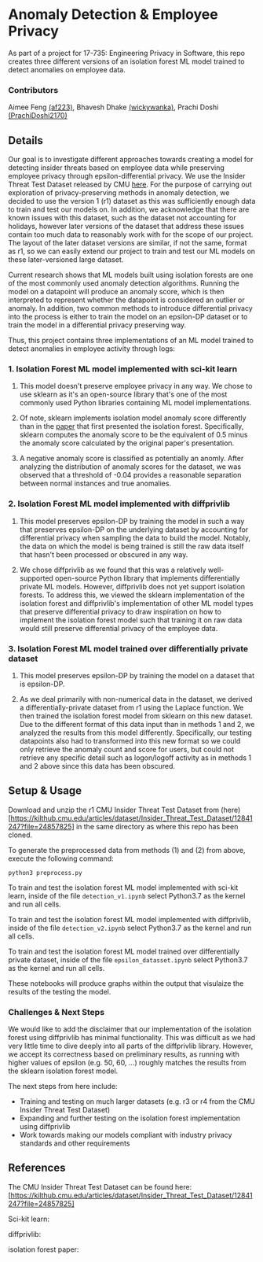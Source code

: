 # Anomaly Detection & Employee Privacy

As part of a project for 17-735: Engineering Privacy in Software, this repo creates three different versions of an isolation forest ML model trained to detect anomalies on employee data. 

### Contributors
Aimee Feng [(af223)](https://github.com/af223), Bhavesh Dhake [(wickywanka)](https://github.com/wickywanka), Prachi Doshi [(PrachiDoshi2170)](https://github.com/PrachiDoshi2170)

## Details

Our goal is to investigate different approaches towards creating a model for detecting insider threats based on employee data while preserving employee privacy through epsilon-differential privacy. We use the Insider Threat Test Dataset released by CMU [here](https://kilthub.cmu.edu/articles/dataset/Insider_Threat_Test_Dataset/12841247?file=24857825). For the purpose of carrying out exploration of privacy-preserving methods in anomaly detection, we decided to use the version 1 (r1) dataset as this was sufficiently enough data to train and test our models on. In addition, we acknowledge that there are known issues with this dataset, such as the dataset not accounting for holidays, however later versions of the dataset that address these issues contain too much data to reasonably work with for the scope of our project. The layout of the later dataset versions are similar, if not the same, format as r1, so we can easily extend our project to train and test our ML models on these later-versioned large dataset.

Current research shows that ML models built using isolation forests are one of the most commonly used anomaly detection algorithms. Running the model on a datapoint will produce an anomaly score, which is then interpreted to represent whether the datapoint is considered an outlier or anomaly. In addition, two common methods to introduce differential privacy into the process is either to train the model on an epsilon-DP dataset or to train the model in a differential privacy preserving way. 

Thus, this project contains three implementations of an ML model trained to detect anomalies in employee activity through logs:

### 1. Isolation Forest ML model implemented with sci-kit learn

1. This model doesn't preserve employee privacy in any way. We chose to use sklearn as it's an open-source library that's one of the most commonly used Python libraries containing ML model implementations.

2. Of note, sklearn implements isolation model anomaly score differently than in the [paper](https://ieeexplore.ieee.org/document/4781136) that first presented the isolation forest. Specifically, sklearn computes the anomaly score to be the equivalent of 0.5 minus the anomaly score calculated by the original paper's presentation.

3. A negative anomaly score is classified as potentially an anomly. After analyzing the distribution of anomaly scores for the dataset, we was observed that a threshold of -0.04 provides a reasonable separation between normal instances and true anomalies.

### 2. Isolation Forest ML model implemented with diffprivlib

1. This model preserves epsilon-DP by training the model in such a way that preserves epsilon-DP on the underlying dataset by accounting for differential privacy when sampling the data to build the model. Notably, the data on which the model is being trained is still the raw data itself that hasn't been processed or obscured in any way.

2. We chose diffprivlib as we found that this was a relatively well-supported open-source Python library that implements differentially private ML models. However, diffprivlib does not yet support isolation forests. To address this, we viewed the sklearn implementation of the isolation forest and diffprivlib's implementation of other ML model types that preserve differential privacy to draw inspiration on how to implement the isolation forest model such that training it on raw data would still preserve differential privacy of the employee data.

### 3. Isolation Forest ML model trained over differentially private dataset

1. This model preserves epsilon-DP by training the model on a dataset that is epsilon-DP.

2. As we deal primarily with non-numerical data in the dataset, we derived a differentially-private dataset from r1 using the Laplace function. We then trained the isolation forest model from sklearn on this new dataset. Due to the different format of this data input than in methods 1 and 2, we analyzed the results from this model differently. Specifically, our testing datapoints also had to transformed into this new format so we could only retrieve the anomaly count and score for users, but could not retrieve any specific detail such as logon/logoff activity as in methods 1 and 2 above since this data has been obscured.

## Setup & Usage

Download and unzip the r1 CMU Insider Threat Test Dataset from (here)[https://kilthub.cmu.edu/articles/dataset/Insider_Threat_Test_Dataset/12841247?file=24857825] in the same directory as where this repo has been cloned.

To generate the preprocessed data from methods (1) and (2) from above, execute the following command:

```
python3 preprocess.py
```

To train and test the isolation forest ML model implemented with sci-kit learn, inside of the file ``detection_v1.ipynb`` select Python3.7 as the kernel and run all cells.

To train and test the isolation forest ML model implemented with diffprivlib, inside of the file ``detection_v2.ipynb`` select Python3.7 as the kernel and run all cells.

To train and test the isolation forest ML model trained over differentially private dataset, inside of the file ``epsilon_datasset.ipynb`` select Python3.7 as the kernel and run all cells.

These notebooks will produce graphs within the output that visulaize the results of the testing the model. 


### Challenges & Next Steps

We would like to add the disclaimer that our implementation of the isolation forest using diffprivlib has minimal functionality. This was difficult as we had very little time to dive deeply into all parts of the diffprivlib library. However, we accept its correctness based on preliminary results, as running with higher values of epsilon (e.g. 50, 60, ...) roughly matches the results from the sklearn isolation forest model.

The next steps from here include:
* Training and testing on much larger datasets (e.g. r3 or r4 from the CMU Insider Threat Test Dataset)
* Expanding and further testing on the isolation forest implementation using diffprivlib
* Work towards making our models compliant with industry privacy standards and other requirements

## References

The CMU Insider Threat Test Dataset can be found here: [https://kilthub.cmu.edu/articles/dataset/Insider_Threat_Test_Dataset/12841247?file=24857825]

Sci-kit learn:

diffprivlib:

isolation forest paper:
